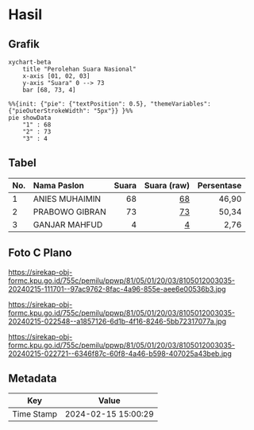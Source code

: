 # Hasil

## Grafik

```mermaid
xychart-beta
    title "Perolehan Suara Nasional"
    x-axis [01, 02, 03]
    y-axis "Suara" 0 --> 73
    bar [68, 73, 4]
```

```mermaid
%%{init: {"pie": {"textPosition": 0.5}, "themeVariables": {"pieOuterStrokeWidth": "5px"}} }%%
pie showData
    "1" : 68
    "2" : 73
    "3" : 4
```

## Tabel

| No. | Nama Paslon    | Suara | Suara (raw) | Persentase |
|:--- |:-------------- | -----:| -----------:| ----------:|
| 1   | ANIES MUHAIMIN | 68    | [68][p-1]   | 46,90      |
| 2   | PRABOWO GIBRAN | 73    | [73][p-2]   | 50,34      |
| 3   | GANJAR MAHFUD  | 4     | [4][p-3]    | 2,76       |


[p-1]: https://github.com/gigit-pemilu/pemilu-2024/blob/main/pilpres/hitung-suara/sub/81-maluku/sub/05-seram-bagian-timur/sub/01-bula/sub/2003-bula/sub/035-tps/sub/paslon-1.txt
[p-2]: https://github.com/gigit-pemilu/pemilu-2024/blob/main/pilpres/hitung-suara/sub/81-maluku/sub/05-seram-bagian-timur/sub/01-bula/sub/2003-bula/sub/035-tps/sub/paslon-2.txt
[p-3]: https://github.com/gigit-pemilu/pemilu-2024/blob/main/pilpres/hitung-suara/sub/81-maluku/sub/05-seram-bagian-timur/sub/01-bula/sub/2003-bula/sub/035-tps/sub/paslon-3.txt

## Foto C Plano

https://sirekap-obj-formc.kpu.go.id/755c/pemilu/ppwp/81/05/01/20/03/8105012003035-20240215-111701--97ac9762-8fac-4a96-855e-aee6e00536b3.jpg

https://sirekap-obj-formc.kpu.go.id/755c/pemilu/ppwp/81/05/01/20/03/8105012003035-20240215-022548--a1857126-6d1b-4f16-8246-5bb72317077a.jpg

https://sirekap-obj-formc.kpu.go.id/755c/pemilu/ppwp/81/05/01/20/03/8105012003035-20240215-022721--6346f87c-60f8-4a46-b598-407025a43beb.jpg


## Metadata

| Key        | Value               |
| ---------- | ------------------- |
| Time Stamp | 2024-02-15 15:00:29 |



